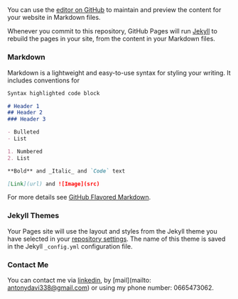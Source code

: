 ## 

You can use the [editor on GitHub](https://github.com/k0raty/cv_antony_davi.github.io/edit/gh-pages/index.md) to maintain and preview the content for your website in Markdown files.

Whenever you commit to this repository, GitHub Pages will run [Jekyll](https://jekyllrb.com/) to rebuild the pages in your site, from the content in your Markdown files.

### Markdown

Markdown is a lightweight and easy-to-use syntax for styling your writing. It includes conventions for

```markdown
Syntax highlighted code block

# Header 1
## Header 2
### Header 3

- Bulleted
- List

1. Numbered
2. List

**Bold** and _Italic_ and `Code` text

[Link](url) and ![Image](src)
```

For more details see [GitHub Flavored Markdown](https://guides.github.com/features/mastering-markdown/).

### Jekyll Themes

Your Pages site will use the layout and styles from the Jekyll theme you have selected in your [repository settings](https://github.com/k0raty/cv_antony_davi.github.io/settings/pages). The name of this theme is saved in the Jekyll `_config.yml` configuration file.

### Contact Me
You can contact me via [linkedin]( www.linkedin.com/in/antony-davi-5904521b7), by [mail](mailto: antonydavi338@gmail.com) or using my phone number: 0665473062.
